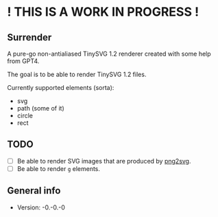 # ! THIS IS A WORK IN PROGRESS !

## Surrender

A pure-go non-antialiased TinySVG 1.2 renderer created with some help from GPT4.

The goal is to be able to render TinySVG 1.2 files.

Currently supported elements (sorta):

* svg
* path (some of it)
* circle
* rect

## TODO

- [ ] Be able to render SVG images that are produced by [png2svg](https://github.com/xyproto/png2svg).
- [ ] Be able to render `g` elements.

## General info

* Version: -0.-0.-0
